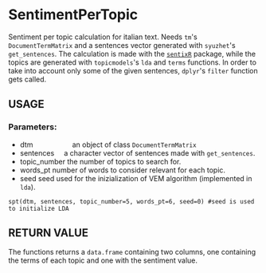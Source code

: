 # SentimentPerTopic
Sentiment per topic calculation for italian text. Needs `tm`'s `DocumentTermMatrix` and a sentences vector generated with `syuzhet`'s `get_sentences`. The calculation is made with the [`sentixR`](https://github.com/valeriobasile/sentixR) package, while the topics are generated with `topicmodels`'s `lda` and `terms` functions. In order to take into account only some of the given sentences, `dplyr`'s `filter` function gets called.

## USAGE
### Parameters:
* dtm&nbsp;&nbsp;&nbsp;&nbsp;&nbsp;&nbsp;&nbsp;&nbsp;&nbsp;&nbsp;&nbsp;&nbsp;&nbsp;&nbsp;&nbsp;&nbsp;&nbsp;&nbsp;&nbsp;&nbsp;an object of class `DocumentTermMatrix`
* sentences&nbsp;&nbsp;&nbsp;&nbsp;&nbsp;a character vector of sentences made with `get_sentences`.
* topic_number  the number of topics to search for.
* words_pt      number of words to consider relevant for each topic.
* seed          seed used for the inizialization of VEM algorithm (implemented in `lda`).
```
spt(dtm, sentences, topic_number=5, words_pt=6, seed=0) #seed is used to initialize LDA 
```
## RETURN VALUE
The functions returns a `data.frame` containing two columns, one containing the terms of each topic and one with the sentiment value.
